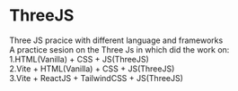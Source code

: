 # ThreeJS
Three JS pracice with different language and frameworks<br>
A practice sesion on the Three Js in which did the work on:<br>
  <t>1.HTML(Vanilla) + CSS + JS(ThreeJS)<br>
  <t>2.Vite + HTML(Vanilla) + CSS + JS(ThreeJS)<br>
  <t>3.Vite + ReactJS + TailwindCSS + JS(ThreeJS)<br>
